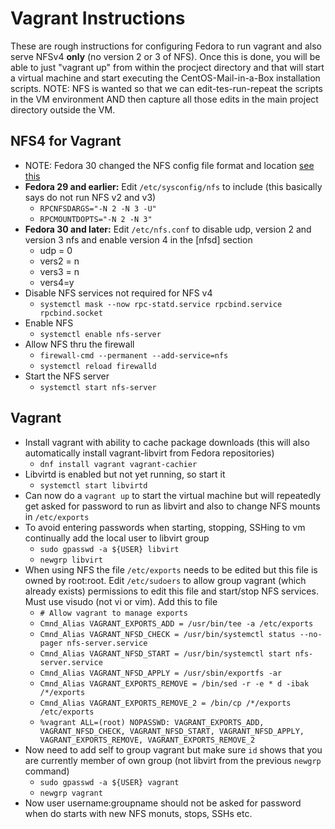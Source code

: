 # Vagrant Instructions

These are rough instructions for configuring Fedora to run vagrant and also serve NFSv4 **only** (no version 2 or 3 of NFS). Once this is done, you will be able to just "vagrant up" from within the procject directory and that will start a virtual machine and start executing the CentOS-Mail-in-a-Box installation scripts. NOTE: NFS is wanted so that we can edit-tes-run-repeat the scripts in the VM environment AND then capture all those edits in the main project directory outside the VM.

## NFS4 for Vagrant
* NOTE: Fedora 30 changed the NFS config file format and location [see this](https://fedoraproject.org/wiki/Changes/nfs.conf)
* **Fedora 29 and earlier:** Edit `/etc/sysconfig/nfs` to include (this basically says do not run NFS v2 and v3)
    * `RPCNFSDARGS="-N 2 -N 3 -U"`
    * `RPCMOUNTDOPTS="-N 2 -N 3"`
* **Fedora 30 and later:** Edit `/etc/nfs.conf` to disable udp, version 2 and version 3 nfs and enable version 4 in the [nfsd] section
    * udp = 0
    * vers2 = n
    * vers3 = n
    * vers4=y
* Disable NFS services not required for NFS v4
    * `systemctl mask --now rpc-statd.service rpcbind.service rpcbind.socket`
* Enable NFS
    * `systemctl enable nfs-server`
* Allow NFS thru the firewall
    * `firewall-cmd --permanent --add-service=nfs`
    * `systemctl reload firewalld`
* Start the NFS server
    * `systemctl start nfs-server`

## Vagrant
* Install vagrant with ability to cache package downloads (this will also automatically install vagrant-libvirt from Fedora repositories)
    * `dnf install vagrant vagrant-cachier`
* Libvirtd is enabled but not yet running, so start it
    * `systemctl start libvirtd`
* Can now do a `vagrant up` to start the virtual machine but will repeatedly get asked for password to run as libvirt and also to change NFS mounts in `/etc/exports`
* To avoid entering passwords when starting, stopping, SSHing to vm continually add the local user to libvirt group
    * `sudo gpasswd -a ${USER} libvirt`
    * `newgrp libvirt`
* When using NFS the file `/etc/exports` needs to be edited but this file is owned by root:root. Edit `/etc/sudoers` to allow group vagrant (which already exists) permissions to edit this file and start/stop NFS services. Must use visudo (not vi or vim). Add this to file
    * `# Allow vagrant to manage exports`
    * `Cmnd_Alias VAGRANT_EXPORTS_ADD = /usr/bin/tee -a /etc/exports`
    * `Cmnd_Alias VAGRANT_NFSD_CHECK = /usr/bin/systemctl status --no-pager nfs-server.service`
    * `Cmnd_Alias VAGRANT_NFSD_START = /usr/bin/systemctl start nfs-server.service`
    * `Cmnd_Alias VAGRANT_NFSD_APPLY = /usr/sbin/exportfs -ar`
    * `Cmnd_Alias VAGRANT_EXPORTS_REMOVE = /bin/sed -r -e * d -ibak /*/exports`
    * `Cmnd_Alias VAGRANT_EXPORTS_REMOVE_2 = /bin/cp /*/exports /etc/exports`
    * `%vagrant ALL=(root) NOPASSWD: VAGRANT_EXPORTS_ADD, VAGRANT_NFSD_CHECK, VAGRANT_NFSD_START, VAGRANT_NFSD_APPLY, VAGRANT_EXPORTS_REMOVE, VAGRANT_EXPORTS_REMOVE_2`
*  Now need to add self to group vagrant but make sure `id` shows that you are currently member of own group (not libvirt from the previous `newgrp` command)
    * `sudo gpasswd -a ${USER} vagrant`
    * `newgrp vagrant`
* Now user username:groupname should not be asked for password when do starts with new NFS monuts, stops, SSHs etc.
